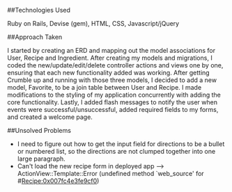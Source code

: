 ##Technologies Used

Ruby on Rails, Devise (gem), HTML, CSS, Javascript/jQuery

##Approach Taken

I started by creating an ERD and mapping out the model associations for User, Recipe and Ingredient. After creating my models and migrations, I coded the new/update/edit/delete controller actions and views one by one, ensuring that each new functionality added was working. After getting Crumble up and running with those three models, I decided to add a new model, Favorite, to be a join table between User and Recipe. I made modifications to the styling of my application concurrently with adding the core functionality. Lastly, I added flash messages to notify the user when events were successful/unsuccessful, added required fields to my forms, and created a welcome page.

##Unsolved Problems

- I need to figure out how to get the input field for directions to be a bullet or numbered list, so the directions are not clumped together into one large paragraph.
- Can't load the new recipe form in deployed app --> ActionView::Template::Error (undefined method `web_source' for #<Recipe:0x007fc4e3fe9cf0>)
